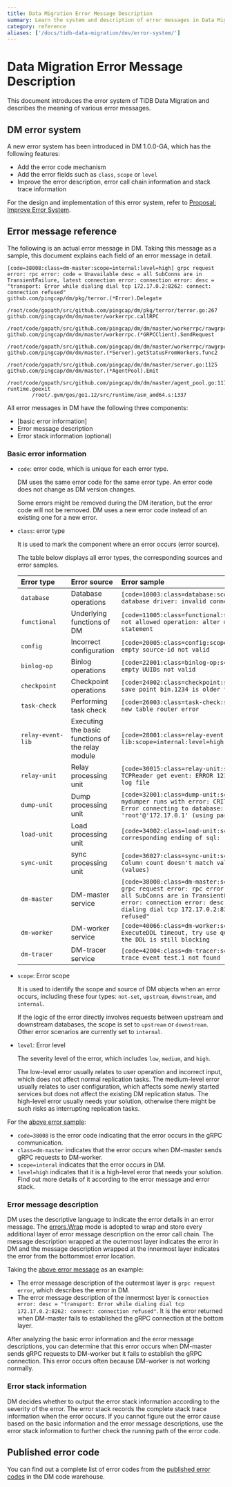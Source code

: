 ```yaml
---
title: Data Migration Error Message Description
summary: Learn the system and description of error messages in Data Migration.
category: reference
aliases: ['/docs/tidb-data-migration/dev/error-system/']
---
```


# Data Migration Error Message Description

This document introduces the error system of TiDB Data Migration and describes the meaning of various error messages.

## DM error system

A new error system has been introduced in DM 1.0.0-GA, which has the following features:

+ Add the error code mechanism
+ Add the error fields such as `class`, `scope` or `level`
+ Improve the error description, error call chain information and stack trace information

For the design and implementation of this error system, refer to [Proposal: Improve Error System](https://github.com/pingcap/dm/blob/master/docs/RFCS/20190722_error_handling.md).

## Error message reference

The following is an actual error message in DM. Taking this message as a sample, this document explains each field of an error message in detail.

```
[code=38008:class=dm-master:scope=internal:level=high] grpc request error: rpc error: code = Unavailable desc = all SubConns are in TransientFailure, latest connection error: connection error: desc = "transport: Error while dialing dial tcp 172.17.0.2:8262: connect: connection refused"
github.com/pingcap/dm/pkg/terror.(*Error).Delegate
        /root/code/gopath/src/github.com/pingcap/dm/pkg/terror/terror.go:267
github.com/pingcap/dm/dm/master/workerrpc.callRPC
        /root/code/gopath/src/github.com/pingcap/dm/dm/master/workerrpc/rawgrpc.go:124
github.com/pingcap/dm/dm/master/workerrpc.(*GRPCClient).SendRequest
        /root/code/gopath/src/github.com/pingcap/dm/dm/master/workerrpc/rawgrpc.go:64
github.com/pingcap/dm/dm/master.(*Server).getStatusFromWorkers.func2
        /root/code/gopath/src/github.com/pingcap/dm/dm/master/server.go:1125
github.com/pingcap/dm/dm/master.(*AgentPool).Emit
        /root/code/gopath/src/github.com/pingcap/dm/dm/master/agent_pool.go:117
runtime.goexit
        /root/.gvm/gos/go1.12/src/runtime/asm_amd64.s:1337
```

All error messages in DM have the following three components:

+ [basic error information]
+ Error message description
+ Error stack information (optional)

### Basic error information

- `code`: error code, which is unique for each error type.

    DM uses the same error code for the same error type. An error code does not change as DM version changes.

    Some errors might be removed during the DM iteration, but the error code will not be removed. DM uses a new error code instead of an existing one for a new error.

- `class`: error type

    It is used to mark the component where an error occurs (error source).

    The table below displays all error types, the corresponding sources and error samples.

    |  <div style="width: 100px;">Error type</div>    |   Error source            | Error sample                                                     |
    | :-------------- | :------------------------------ | :------------------------------------------------------------ |
    | `database`       |  Database operations         | `[code=10003:class=database:scope=downstream:level=medium] database driver: invalid connection` |
    | `functional`     |  Underlying functions of DM           | `[code=11005:class=functional:scope=internal:level=high] not allowed operation: alter multiple tables in one statement` |
    | `config`         |  Incorrect configuration                      | `[code=20005:class=config:scope=internal:level=medium] empty source-id not valid` |
    | `binlog-op`      |  Binlog operations          | `[code=22001:class=binlog-op:scope=internal:level=high] empty UUIDs not valid` |
    | `checkpoint`     |  Checkpoint operations  | `[code=24002:class=checkpoint:scope=internal:level=high] save point bin.1234 is older than current pos bin.1371` |
    | `task-check`     |  Performing task check       | `[code=26003:class=task-check:scope=internal:level=medium] new table router error` |
    | `relay-event-lib`|  Executing the basic functions of the relay module | `[code=28001:class=relay-event-lib:scope=internal:level=high] parse server-uuid.index` |
    | `relay-unit`     |  Relay processing unit    | `[code=30015:class=relay-unit:scope=upstream:level=high] TCPReader get event: ERROR 1236 (HY000): Could not open log file` |
    | `dump-unit`      |   Dump processing unit    | `[code=32001:class=dump-unit:scope=internal:level=high] mydumper runs with error: CRITICAL **: 15:12:17.559: Error connecting to database: Access denied for user 'root'@'172.17.0.1' (using password: NO)` |
    | `load-unit`      |  Load processing unit    | `[code=34002:class=load-unit:scope=internal:level=high] corresponding ending of sql: ')' not found` |
    | `sync-unit`      |  sync processing unit     | `[code=36027:class=sync-unit:scope=internal:level=high] Column count doesn't match value count: 9 (columns) vs 10 (values)` |
    | `dm-master`      |   DM-master service | `[code=38008:class=dm-master:scope=internal:level=high] grpc request error: rpc error: code = Unavailable desc = all SubConns are in TransientFailure, latest connection error: connection error: desc = "transport: Error while dialing dial tcp 172.17.0.2:8262: connect: connection refused"` |
    | `dm-worker`      |  DM-worker service  | `[code=40066:class=dm-worker:scope=internal:level=high] ExecuteDDL timeout, try use query-status to query whether the DDL is still blocking` |
    | `dm-tracer`      |  DM-tracer service  | `[code=42004:class=dm-tracer:scope=internal:level=medium] trace event test.1 not found` |

- `scope`: Error scope

    It is used to identify the scope and source of DM objects when an error occurs, including these four types: `not-set`, `upstream`, `downstream`, and `internal`.

    If the logic of the error directly involves requests between upstream and downstream databases, the scope is set to `upstream` or `downstream`. Other error scenarios are currently set to `internal`.

- `level`: Error level

    The severity level of the error, which includes `low`, `medium`, and `high`.

    The low-level error usually relates to user operation and incorrect input, which does not affect normal replication tasks. The medium-level error usually relates to user configuration, which affects some newly started services but does not affect the existing DM replication status. The high-level error usually needs your solution, otherwise there might be such risks as interrupting replication tasks.

For the [above error sample](#error-message-reference):

- `code=38008` is the error code indicating that the error occurs in the gRPC communication.
- `class=dm-master` indicates that the error occurs when DM-master sends gRPC requests to DM-worker.
- `scope=interal` indicates that the error occurs in DM.
- `level=high` indicates that it is a high-level error that needs your solution. Find out more details of it according to the error message and error stack.

### Error message description

DM uses the descriptive language to indicate the error details in an error message. The [errors.Wrap](https://godoc.org/github.com/pkg/errors#hdr-Adding_context_to_an_error) mode is adopted to wrap and store every additional layer of error message description on the error call chain. The message description wrapped at the outermost layer indicates the error in DM and the message description wrapped at the innermost layer indicates the error from the bottommost error location.

Taking the [above error message](#error-message-reference) as an example:

- The error message description of the outermost layer is `grpc request error`, which describes the error in DM.
- The error message description of the innermost layer is `connection error: desc = "transport: Error while dialing dial tcp 172.17.0.2:8262: connect: connection refused"`. It is the error returned when DM-master fails to established the gRPC connection at the bottom layer.

After analyzing the basic error information and the error message descriptions, you can determine that this error occurs when DM-master sends gRPC requests to DM-worker but it fails to establish the gRPC connection. This error occurs often because DM-worker is not working normally.

### Error stack information

DM decides whether to output the error stack information according to the severity of the error. The error stack records the complete stack trace information when the error occurs. If you cannot figure out the error cause based on the basic information and the error message descriptions, use the error stack information to further check the running path of the error code.

## Published error code

You can find out a complete list of error codes from the [published error codes](https://github.com/pingcap/dm/blob/master/_utils/terror_gen/errors_release.txt) in the DM code warehouse.
